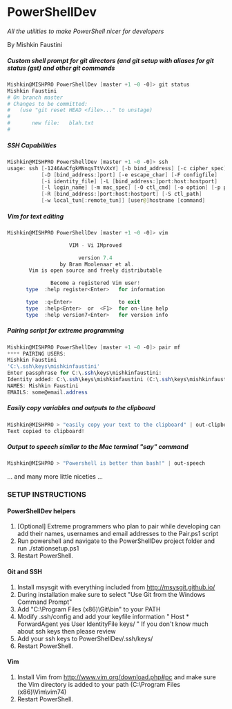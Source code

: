 # PowerShellDev
*All the utilities to make PowerShell nicer for developers*

By Mishkin Faustini

##### Custom shell prompt for git directors (and git setup with aliases for git status (gst) and other git commands
```powershell
Mishkin@MISHPRO PowerShellDev [master +1 ~0 -0]> git status
Mishkin Faustini
# On branch master
# Changes to be committed:
#   (use "git reset HEAD <file>..." to unstage)
#
#       new file:   blah.txt
#
```
##### SSH Capabilities
```powershell
Mishkin@MISHPRO PowerShellDev [master +1 ~0 -0]> ssh
usage: ssh [-1246AaCfgkMNnqsTtVvXxY] [-b bind_address] [-c cipher_spec]
           [-D [bind_address:]port] [-e escape_char] [-F configfile]
           [-i identity_file] [-L [bind_address:]port:host:hostport]
           [-l login_name] [-m mac_spec] [-O ctl_cmd] [-o option] [-p port]
           [-R [bind_address:]port:host:hostport] [-S ctl_path]
           [-w local_tun[:remote_tun]] [user@]hostname [command]
```
##### Vim for text editing
```powershell
Mishkin@MISHPRO PowerShellDev [master +1 ~0 -0]> vim

                    VIM - Vi IMproved

                       version 7.4
                 by Bram Moolenaar et al.
       Vim is open source and freely distributable

              Become a registered Vim user!
      type  :help register<Enter>   for information

      type  :q<Enter>               to exit
      type  :help<Enter>  or  <F1>  for on-line help
      type  :help version7<Enter>   for version info
```

##### Pairing script for extreme programming
```powershell
Mishkin@MISHPRO PowerShellDev [master +1 ~0 -0]> pair mf
**** PAIRING USERS:
Mishkin Faustini
'C:\.ssh\keys\mishkinfaustini'
Enter passphrase for C:\.ssh\keys\mishkinfaustini:
Identity added: C:\.ssh\keys\mishkinfaustini (C:\.ssh\keys\mishkinfaustini)
NAMES: Mishkin Faustini
EMAILS: some@email.address
```

##### Easily copy variables and outputs to the clipboard
```powershell
Mishkin@MISHPRO > "easily copy your text to the clipboard" | out-clipboard
Text copied to clipboard!
```

##### Output to speech similar to the Mac terminal "say" command
```powershell
Mishkin@MISHPRO > "Powershell is better than bash!" | out-speech
```

... and many more little niceties ...

### SETUP INSTRUCTIONS
#### PowerShellDev helpers
1. [Optional] Extreme programmers who plan to pair while developing can add their names, usernames and email addresses to the Pair.ps1 script
2. Run powershell and navigate to the PowerShellDev project folder and run ./stationsetup.ps1
3. Restart PowerShell.

#### Git and SSH
1. Install msysgit with everything included from http://msysgit.github.io/
2. During installation make sure to select "Use Git from the Windows Command Prompt"
3. Add "C:\Program Files (x86)\Git\bin" to your PATH
4. Modify .ssh/config and add your keyfile information
    "
	Host *
	    ForwardAgent yes
	    User <username>
	    IdentityFile keys/<yourkeyfile>
    "
    If you don't know much about ssh keys then please review
5. Add your ssh keys to PowerShellDev/.ssh/keys/
6. Restart PowerShell.

#### Vim
1. Install Vim from http://www.vim.org/download.php#pc and make sure the Vim directory is added to your path (C:\Program Files (x86)\Vim\vim74)
2. Restart PowerShell.
